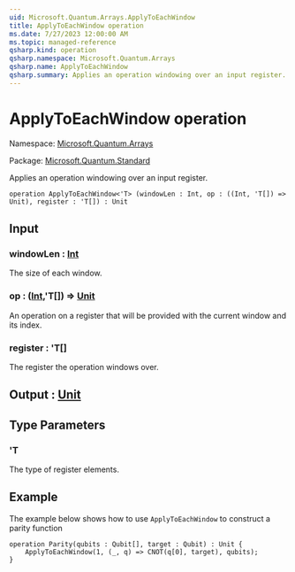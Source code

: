 ```yaml
---
uid: Microsoft.Quantum.Arrays.ApplyToEachWindow
title: ApplyToEachWindow operation
ms.date: 7/27/2023 12:00:00 AM
ms.topic: managed-reference
qsharp.kind: operation
qsharp.namespace: Microsoft.Quantum.Arrays
qsharp.name: ApplyToEachWindow
qsharp.summary: Applies an operation windowing over an input register.
---
```


# ApplyToEachWindow operation

Namespace: [Microsoft.Quantum.Arrays](xref:Microsoft.Quantum.Arrays)

Package: [Microsoft.Quantum.Standard](https://nuget.org/packages/Microsoft.Quantum.Standard)


Applies an operation windowing over an input register.

```qsharp
operation ApplyToEachWindow<'T> (windowLen : Int, op : ((Int, 'T[]) => Unit), register : 'T[]) : Unit
```


## Input

### windowLen : [Int](xref:microsoft.quantum.qsharp.valueliterals#int-literals)

The size of each window.


### op : ([Int](xref:microsoft.quantum.qsharp.valueliterals#int-literals),'T[]) => [Unit](xref:microsoft.quantum.qsharp.valueliterals#unit-literal) 

An operation on a register that will be provided with the current window and its index.


### register : 'T[]

The register the operation windows over.



## Output : [Unit](xref:microsoft.quantum.qsharp.valueliterals#unit-literal)



## Type Parameters

### 'T

The type of register elements.

## Example

The example below shows how to use `ApplyToEachWindow` to construct a parity function```qsharpoperation Parity(qubits : Qubit[], target : Qubit) : Unit {    ApplyToEachWindow(1, (_, q) => CNOT(q[0], target), qubits);}```